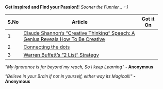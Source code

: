 **Get Inspired and Find your Passion!!** *Sooner the Funnier... :-)*

S.No | Article | Got it On
------------ | ------------ | ------------
1 | [Claude Shannon’s “Creative Thinking” Speech: A Genius Reveals How To Be Creative](https://medium.com/the-mission/a-genius-explains-how-to-be-creative-claude-shannons-long-lost-1952-speech-fbbcb2ebe07f) | 
2 | [Connecting the dots](http://blog.bradleygauthier.com/connecting-the-dots/) | 
3 | [Warren Buffett’s “2 List” Strategy](http://jamesclear.com/buffett-focus)

*"My Ignorance is far beyond my reach, So I keep Learning"* **- Anonymous** 

*"Believe in your Brain if not in yourself, either way its Magical!!"* **- Anonymous**
